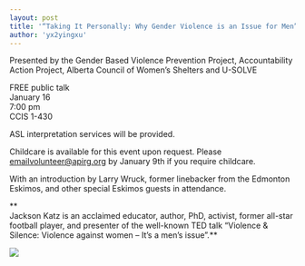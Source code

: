 ```yaml
---
layout: post
title: '“Taking It Personally: Why Gender Violence is an Issue for Men”'
author: 'yx2yingxu'
---
```


Presented by the Gender Based Violence Prevention Project, Accountability
Action Project, Alberta Council of Women’s Shelters and U-SOLVE

FREE public talk  
January 16  
7:00 pm  
CCIS 1-430

ASL interpretation services will be provided.

Childcare is available for this event upon request. Please
emailvolunteer@apirg.org by January 9th if you require childcare.

With an introduction by Larry Wruck, former linebacker from the Edmonton
Eskimos, and other special Eskimos guests in attendance.

**  
Jackson Katz is an acclaimed educator, author, PhD, activist, former all-star
football player, and presenter of the well-known TED talk “Violence & Silence:
Violence against women – It’s a men’s issue”.**

**![](https://lh4.googleusercontent.com/siZkFjf0SkkE_6T5lkSmPkvEVzQdqJi9CdcxhKUTB6ej0cpE2uwMVq1zAgOIwSggci_jEW2u2TKgX9tM12zzrsrmyqC9vf-00-jbO2FbdZ4Ysa2vwF_YxVVZUw)**


